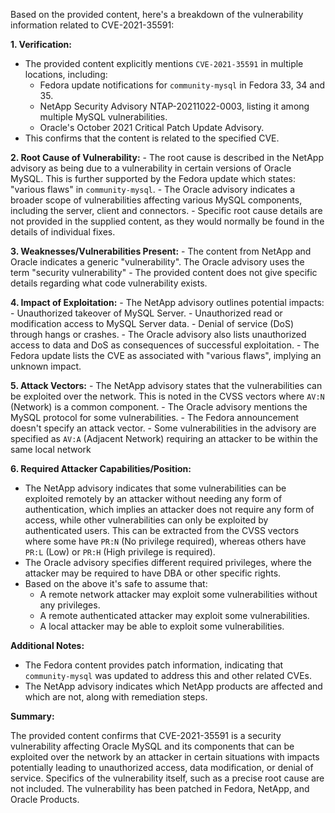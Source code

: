 Based on the provided content, here's a breakdown of the vulnerability information related to CVE-2021-35591:

**1. Verification:**
   - The provided content explicitly mentions `CVE-2021-35591` in multiple locations, including:
     - Fedora update notifications for `community-mysql` in Fedora 33, 34 and 35.
     - NetApp Security Advisory NTAP-20211022-0003, listing it among multiple MySQL vulnerabilities.
     - Oracle's October 2021 Critical Patch Update Advisory.
   - This confirms that the content is related to the specified CVE.

**2. Root Cause of Vulnerability:**
    - The root cause is described in the NetApp advisory as being due to a vulnerability in certain versions of Oracle MySQL. This is further supported by the Fedora update which states: "various flaws" in `community-mysql`.
    - The Oracle advisory indicates a broader scope of vulnerabilities affecting various MySQL components, including the server, client and connectors.
    - Specific root cause details are not provided in the supplied content, as they would normally be found in the details of individual fixes.

**3. Weaknesses/Vulnerabilities Present:**
    - The content from NetApp and Oracle indicates a generic "vulnerability". The Oracle advisory uses the term "security vulnerability"
    - The provided content does not give specific details regarding what code vulnerability exists.

**4. Impact of Exploitation:**
    - The NetApp advisory outlines potential impacts:
       - Unauthorized takeover of MySQL Server.
       - Unauthorized read or modification access to MySQL Server data.
       - Denial of service (DoS) through hangs or crashes.
    - The Oracle advisory also lists unauthorized access to data and DoS as consequences of successful exploitation.
    - The Fedora update lists the CVE as associated with "various flaws", implying an unknown impact.

**5. Attack Vectors:**
    - The NetApp advisory states that the vulnerabilities can be exploited over the network. This is noted in the CVSS vectors where `AV:N` (Network) is a common component.
    - The Oracle advisory mentions the MySQL protocol for some vulnerabilities.
    - The Fedora announcement doesn't specify an attack vector.
    - Some vulnerabilities in the advisory are specified as `AV:A` (Adjacent Network) requiring an attacker to be within the same local network

**6. Required Attacker Capabilities/Position:**
   -  The NetApp advisory indicates that some vulnerabilities can be exploited remotely by an attacker without needing any form of authentication, which implies an attacker does not require any form of access, while other vulnerabilities can only be exploited by authenticated users. This can be extracted from the CVSS vectors where some have `PR:N` (No privilege required), whereas others have `PR:L` (Low) or `PR:H` (High privilege is required).
   - The Oracle advisory specifies different required privileges, where the attacker may be required to have DBA or other specific rights.
   - Based on the above it's safe to assume that:
        - A remote network attacker may exploit some vulnerabilities without any privileges.
        - A remote authenticated attacker may exploit some vulnerabilities.
        - A local attacker may be able to exploit some vulnerabilities.

**Additional Notes:**
   - The Fedora content provides patch information, indicating that `community-mysql` was updated to address this and other related CVEs.
   - The NetApp advisory indicates which NetApp products are affected and which are not, along with remediation steps.

**Summary:**

The provided content confirms that CVE-2021-35591 is a security vulnerability affecting Oracle MySQL and its components that can be exploited over the network by an attacker in certain situations with impacts potentially leading to unauthorized access, data modification, or denial of service. Specifics of the vulnerability itself, such as a precise root cause are not included. The vulnerability has been patched in Fedora, NetApp, and Oracle Products.